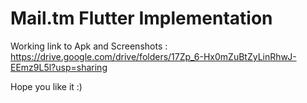 # Mail.tm Flutter Implementation

Working link to Apk and Screenshots : https://drive.google.com/drive/folders/17Zp_6-Hx0mZuBtZyLinRhwJ-EEmz9L5l?usp=sharing

Hope you like it :)
